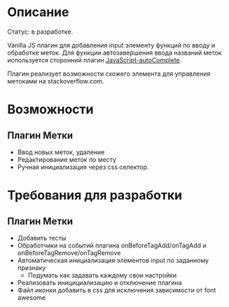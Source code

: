# Описание
 Статус: в разработке.

 Vanilla JS плагин для добавления input элементу функций по вводу и обработке меток. 
 Для функции автозавершения ввода названий меток используется сторонний 
 плагин [JavaScript-autoComplete](https://github.com/Pixabay/JavaScript-autoComplete). 

 Плагин реализует возможности схожего элемента для управления метоками на stackoverflow.com.
  
# Возможности
## Плагин Метки  
 * Ввод новых меток, удаление
 * Редактирование меток по месту
 * Ручная инициализация через css селектор.
  
# Требования для разработки
## Плагин Метки  
 * Добавить тесты
 * Обработчики на событий плагина onBeforeTagAdd/onTagAdd и onBeforeTagRemove/onTagRemove
 * Автоматическая инициализация элементов input по заданному признаку
   * Подумать как задавать каждому свои настройки
 * Реализовать иницициализацию и отключение плагина 
 * Файл иконки добавить в css для исключения зависимости от font awesome

 
     